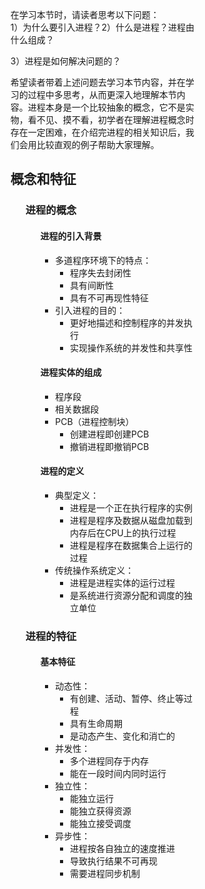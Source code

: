 <div style="float: left; width: 64%; padding: 1%;">

<ul>

在学习本节时，请读者思考以下问题：  
1）为什么要引入进程？2）什么是进程？进程由什么组成？

3）进程是如何解决问题的？

希望读者带着上述问题去学习本节内容，并在学习的过程中多思考，从而更深入地理解本节内容。进程本身是一个比较抽象的概念，它不是实物，看不见、摸不看，初学者在理解进程概念时存在一定困难，在介绍完进程的相关知识后，我们会用比较直观的例子帮助大家理解。

## 概念和特征

<ul>

### 进程的概念

<ul>

#### 进程的引入背景
- 多道程序环境下的特点：
  - 程序失去封闭性
  - 具有间断性
  - 具有不可再现性特征
- 引入进程的目的：
  - 更好地描述和控制程序的并发执行
  - 实现操作系统的并发性和共享性

#### 进程实体的组成
- 程序段
- 相关数据段
- PCB（进程控制块）
  - 创建进程即创建PCB
  - 撤销进程即撤销PCB

#### 进程的定义
- 典型定义：
  - 进程是一个正在执行程序的实例
  - 进程是程序及数据从磁盘加载到内存后在CPU上的执行过程
  - 进程是程序在数据集合上运行的过程
- 传统操作系统定义：
  - 进程是进程实体的运行过程
  - 是系统进行资源分配和调度的独立单位

</ul>

### 进程的特征

<ul>

#### 基本特征
- 动态性：
  - 有创建、活动、暂停、终止等过程
  - 具有生命周期
  - 是动态产生、变化和消亡的
- 并发性：
  - 多个进程同存于内存
  - 能在一段时间内同时运行
- 独立性：
  - 能独立运行
  - 能独立获得资源
  - 能独立接受调度
- 异步性：
  - 进程按各自独立的速度推进
  - 导致执行结果不可再现
  - 需要进程同步机制

</ul>

</ul>
</div>
<div style="float: right; width: 26%; padding: 1%;">

</div>
<div style="clear: both;"></div>
